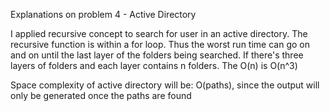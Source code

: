 Explanations on problem 4 - Active Directory

I applied recursive concept to search for user in an active directory. The recursive
function is within a for loop. Thus the worst run time can go on and on until the
last layer of the folders being searched. If there's three layers of folders and
each layer contains n folders. The O(n) is O(n^3)

Space complexity of active directory will be: O(paths), since the output will only
be generated once the paths are found
